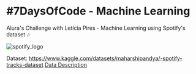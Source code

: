 # #7DaysOfCode - Machine Learning
Alura's Challenge with Letícia Pires - Machine Learning using Spotify's dataset 🎶

![spotify_logo](https://user-images.githubusercontent.com/64446494/231311971-b552f4d0-10db-4c9d-bb30-28b54a6ee213.png)

Dataset: https://www.kaggle.com/datasets/maharshipandya/-spotify-tracks-dataset
[Data Description]()